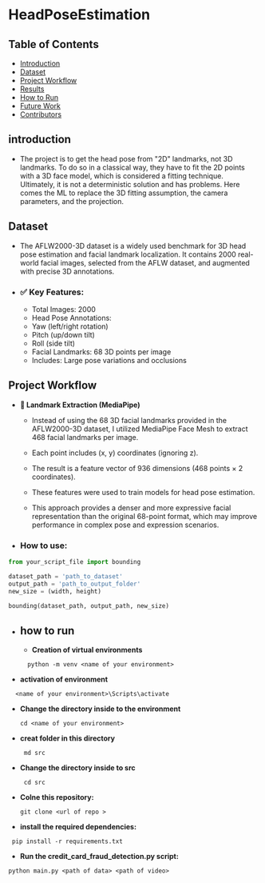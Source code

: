 # HeadPoseEstimation
## Table of Contents
- [Introduction](#introduction)
- [Dataset](#dataset)
- [Project Workflow](#project-workflow)
- [Results](#results)
- [How to Run](#how-to-run)
- [Future Work](#future-work)
- [Contributors](#contributors)

## introduction
  - The project is to get the head pose from "2D" landmarks, not 3D landmarks. To do so in a classical way, they have to fit the 2D points with a 3D face model, which is considered a fitting technique. Ultimately, it is not a deterministic solution and has problems. Here comes the ML to replace the 3D fitting assumption, the camera parameters, and the projection.
## Dataset
 - The AFLW2000-3D dataset is a widely used benchmark for 3D head pose estimation and facial landmark localization. It contains 2000 real-world facial images, selected from the AFLW dataset, and augmented with precise 3D annotations.
 - ### ✅ Key Features:
     - Total Images: 2000
     - Head Pose Annotations:
     - Yaw (left/right rotation)
     - Pitch (up/down tilt)
     - Roll (side tilt)
     - Facial Landmarks: 68 3D points per image
     - Includes: Large pose variations and occlusions

## Project Workflow
  - **🧠 Landmark Extraction (MediaPipe)**
    - Instead of using the 68 3D facial landmarks provided in the AFLW2000-3D dataset, I utilized MediaPipe Face Mesh to extract 468 facial landmarks per image.

    - Each point includes (x, y) coordinates (ignoring z).

    - The result is a feature vector of 936 dimensions (468 points × 2 coordinates).

    - These features were used to train models for head pose estimation.

    - This approach provides a denser and more expressive facial representation than the original 68-point format, which may improve performance in complex pose and expression scenarios.

  - ### How to use:
  ``` python 
  from your_script_file import bounding

  dataset_path = 'path_to_dataset'
  output_path = 'path_to_output_folder'
  new_size = (width, height)

  bounding(dataset_path, output_path, new_size) 
  ```

- ## how to run

  - **Creation of virtual environments**
  ```
    python -m venv <name of your environment>
  ```
 - **activation of environment**
 ```
   <name of your environment>\Scripts\activate
 ```
 - **Change the directory inside to the environment**
   ```
   cd <name of your environment>
   ```
 - **creat folder in this directory**
   ```
    md src
   ```
 - **Change the directory inside to src**
    ```
     cd src
    ```
- **Colne this repository:**
   ```
   git clone <url of repo >
  ```
 - **install the required dependencies:**
  ```
   pip install -r requirements.txt
  ```
 - **Run the credit_card_fraud_detection.py script:**
 ```
 python main.py <path of data> <path of video>
 ```
